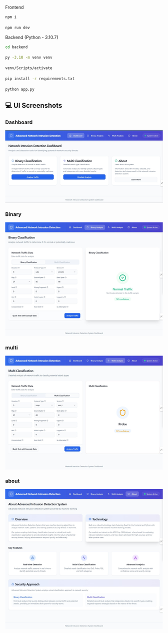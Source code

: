 Frontend
```sh
npm i 

npm run dev
```

Backend (Python - 3.10.7)
```sh
cd backend

py -3.10 -m venv venv

venv/Scripts/activate

pip install -r requirements.txt

python app.py
```


## 💻 UI Screenshots

### Dashboard
![Home Page](./pics/dashboard.jpg)

### Binary
![Dashboard](./pics/binary.jpg)

### multi
![Dashboard](./pics/multi.jpg)

### about
![Dashboard](./pics/about.jpg)

